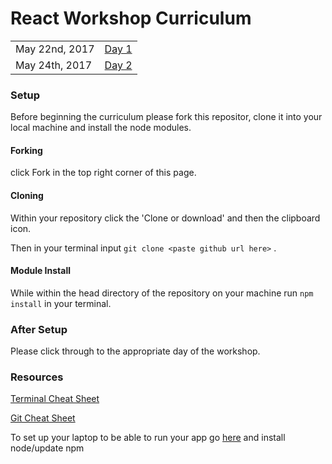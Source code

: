 # React Workshop Curriculum
<table>
  <tr>
    <td>
      May 22nd, 2017
    </td>
    <td>
      <a href='/curriculum/day1.md'>Day 1</a>
    </td>
  </tr>
  <tr>
    <td>
      May 24th, 2017
    </td>
    <td>
      <a href='/curriculum/day2.md'>Day 2</a>
    </td>
  </tr>
</table>

### Setup
Before beginning the curriculum please fork this repositor, clone it into your local machine and install the node modules.

#### Forking
click Fork in the top right corner of this page.

#### Cloning
Within your repository click the 'Clone or download' and then the clipboard icon.

Then in your terminal input `git clone <paste github url here>` .

#### Module Install
While within the head directory of the repository on your machine run `npm install` in your terminal.


### After Setup
Please click through to the appropriate day of the workshop.

### Resources

[Terminal Cheat Sheet](https://www.git-tower.com/blog/content/posts/32-command-line-cheat-sheet/command-line-cheat-sheet-large01.png)

[Git Cheat Sheet](https://www.git-tower.com/blog/content/posts/54-git-cheat-sheet/git-cheat-sheet-large01.png)

To set up your laptop to be able to run your app go [here](https://docs.npmjs.com/getting-started/installing-node) and install node/update npm
